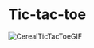 # Tic-tac-toe
![CerealTicTacToeGIF](https://user-images.githubusercontent.com/98131770/157351437-812997ca-a3a1-4fb5-95e8-8e8cab115de9.gif)
